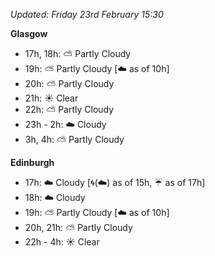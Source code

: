 *Updated: Friday 23rd February 15:30*

**Glasgow**

* 17h, 18h: :partly_sunny: Partly Cloudy
* 19h: :partly_sunny: Partly Cloudy [:cloud: as of 10h]
* 20h: :partly_sunny: Partly Cloudy
* 21h: :sunny: Clear
* 22h: :partly_sunny: Partly Cloudy
* 23h - 2h: :cloud: Cloudy
* 3h, 4h: :partly_sunny: Partly Cloudy

**Edinburgh**

* 17h: :cloud: Cloudy [:cyclone:(:cloud:) as of 15h, :umbrella: as of 17h]
* 18h: :cloud: Cloudy
* 19h: :partly_sunny: Partly Cloudy [:cloud: as of 10h]
* 20h, 21h: :partly_sunny: Partly Cloudy
* 22h - 4h: :sunny: Clear
